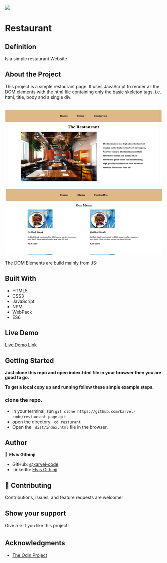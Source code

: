 ![](https://img.shields.io/badge/Microverse-blueviolet)

# Restaurant

## Definition

Is a simple restaurant Website

## About the Project

This project is a simple restaurant page. It uses JavaScript to render all the DOM elements with the html file containing only the basic skeleton tags, i.e. html, title, body and a single div.

![screenshot](./assets/Screenshot-1.png)
-
![screenshot](./assets/Screenshot-2.png)

The DOM Elements are build mainly from JS:


## Built With

- HTML5
- CSS3
- JavaScript
- NPM
- WebPack
- ES6

## Live Demo

[Live Demo Link]( https://karvel-code.github.io/restaurant-page/)


## Getting Started

**Just clone this repo and open index.html file in your browser then you are good to go.**


**To get a local copy up and running follow these simple example steps.**

### clone the repo.
- in your terminal,  run
``` git clone https://github.com/karvel-code/restaurant-page.git ```
- open the directory
``` cd resturant```
- Open the ``` dist/index.html``` file in the browser.



## Author

👤 **Elvis Githinji**

- GitHub: [@karvel-code](https://github.com/karvel-code)
- LinkedIn: [Elvis Githinji](https://www.linkedin.com/in/elvisgithinji/)

## 🤝 Contributing

Contributions, issues, and feature requests are welcome!

## Show your support

Give a ⭐️ if you like this project!

## Acknowledgments

-  [The Odin Project](https://www.theodinproject.com/)

